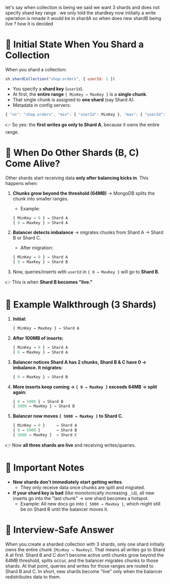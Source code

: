 let's say when collection is being we said we want 3 shards and does not specify shard key range . we only told the shardkey now intitally a write operation is mnade it would be in shardA so when does new shardB being live ? how it is decided


# 📌 Initial State When You Shard a Collection

When you shard a collection:

```javascript
sh.shardCollection("shop.orders", { userId: 1 })
```

* You specify a **shard key** (`userId`).
* At first, the **entire range** `{ MinKey → MaxKey }` is a **single chunk**.
* That single chunk is assigned to **one shard** (say Shard A).
* Metadata in config servers:

```javascript
{ "ns": "shop.orders", "min": { "userId": MinKey }, "max": { "userId": MaxKey }, "shard": "shardA" }
```

👉 So yes: the **first writes go only to Shard A**, because it owns the entire range.

# 📌 When Do Other Shards (B, C) Come Alive?

Other shards start receiving data **only after balancing kicks in**. This happens when:

1. **Chunks grow beyond the threshold (64MB)** → MongoDB splits the chunk into smaller ranges.
   * Example:

   ```javascript
   { MinKey → 0 } → Shard A  
   { 0 → MaxKey } → Shard A  
   ```

2. **Balancer detects imbalance** → migrates chunks from Shard A → Shard B or Shard C.
   * After migration:

   ```javascript
   { MinKey → 0 } → Shard A  
   { 0 → MaxKey } → Shard B
   ```

3. Now, queries/inserts with `userId` in `{ 0 → MaxKey }` will go to **Shard B**.

👉 This is when **Shard B becomes "live."**

# 📌 Example Walkthrough (3 Shards)

1. **Initial:**
   ```javascript
   { MinKey → MaxKey } → Shard A
   ```

2. **After 100MB of inserts:**
   ```javascript
   { MinKey → 0 } → Shard A
   { 0 → MaxKey } → Shard A
   ```

3. **Balancer notices Shard A has 2 chunks, Shard B & C have 0 → imbalance. It migrates:**
   ```javascript
   { 0 → MaxKey } → Shard B
   ```

4. **More inserts keep coming → `{ 0 → MaxKey }` exceeds 64MB → split again:**
   ```javascript
   { 0 → 5000 } → Shard B
   { 5000 → MaxKey } → Shard B
   ```

5. **Balancer now moves `{ 5000 → MaxKey }` to Shard C.**
   ```javascript
   { MinKey → 0 }     → Shard A
   { 0 → 5000 }       → Shard B
   { 5000 → MaxKey }  → Shard C
   ```

👉 Now **all three shards are live** and receiving writes/queries.

# 📌 Important Notes

* **New shards don't immediately start getting writes**.
   * They only receive data once chunks are split and migrated.
* **If your shard key is bad** (like monotonically increasing `_id`), all new inserts go into the "last chunk" → one shard becomes a hotspot.
   * Example: All new docs go into `{ 5000 → MaxKey }`, which might still be on Shard B until the balancer moves it.

# 🎯 Interview-Safe Answer

When you create a sharded collection with 3 shards, only one shard initially owns the entire chunk `{MinKey → MaxKey}`. That means all writes go to Shard A at first. Shard B and C don't become active until chunks grow beyond the 64MB threshold, splits occur, and the balancer migrates chunks to those shards. At that point, queries and writes for those ranges are routed to Shard B and C. In short, new shards become "live" only when the balancer redistributes data to them.